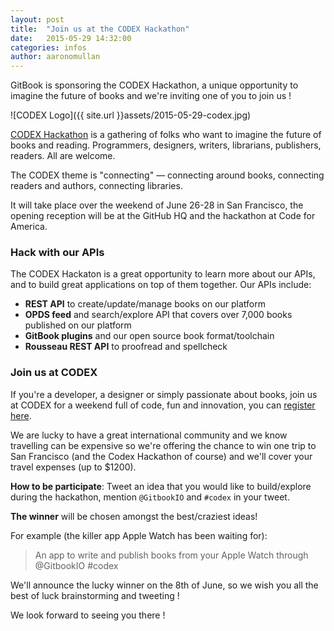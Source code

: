 ```yaml
---
layout: post
title:  "Join us at the CODEX Hackathon"
date:   2015-05-29 14:32:00
categories: infos
author: aaronomullan
---
```


GitBook is sponsoring the CODEX Hackathon, a unique opportunity to imagine the future of books and we're inviting one of you to join us !

<!-- more -->

![CODEX Logo]({{ site.url }}assets/2015-05-29-codex.jpg)

[CODEX Hackathon](http://codexhackathon.com/) is a gathering of folks who want to imagine the future of books and reading. Programmers, designers, writers, librarians, publishers, readers. All are welcome.

The CODEX theme is "connecting" — connecting around books, connecting readers and authors, connecting libraries.

It will take place over the weekend of June 26-28 in San Francisco, the opening reception will be at the GitHub HQ and the hackathon at Code for America.

### Hack with our APIs

The CODEX Hackaton is a great opportunity to learn more about our APIs, and to build great applications on top of them together. Our APIs include:

* **REST API** to create/update/manage books on our platform
* **OPDS feed** and search/explore API that covers over 7,000 books published on our platform
* **GitBook plugins** and our open source book format/toolchain
* **Rousseau REST API** to proofread and spellcheck

### Join us at CODEX

If you're a developer, a designer or simply passionate about books, join us at CODEX for a weekend full of code, fun and innovation, you can [register here](http://codexhackathon.com/).

We are lucky to have a great international community and we know travelling can be expensive so we're offering the chance to win one trip to San Francisco (and the Codex Hackathon of course) and we'll cover your travel expenses (up to $1200).

**How to be participate**: Tweet an idea that you would like to build/explore during the hackathon, mention `@GitbookIO` and `#codex` in your tweet.

**The winner** will be chosen amongst the best/craziest ideas!

For example (the killer app Apple Watch has been waiting for):

> An app to write and publish books from your Apple Watch through @GitbookIO #codex

We'll announce the lucky winner on the 8th of June, so we wish you all the best of luck brainstorming and tweeting !

We look forward to seeing you there !
